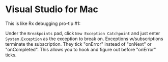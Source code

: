 # Visual Studio for Mac

This is like Rx debugging pro-tip #1:

Under the `Breakpoints` pad, click `New Exception Catchpoint` and just enter `System.Exception` as the exception to break on. Exceptions w/subscriptions terminate the subscription. They tick "onError" instead of "onNext" or "onCompleted". This allows you to hook and figure out before "onError" ticks.
